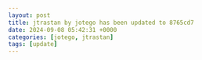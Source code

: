 ```yaml
---
layout: post
title: jtrastan by jotego has been updated to 8765cd7
date: 2024-09-08 05:42:31 +0000
categories: [jotego, jtrastan]
tags: [update]
---
```


